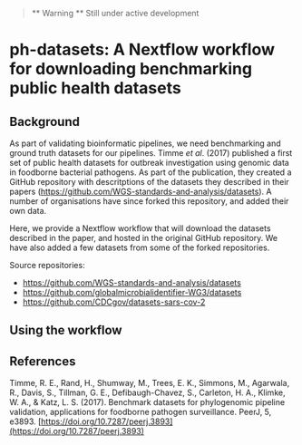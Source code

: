 > ** Warning **
> Still under active development

# ph-datasets: A Nextflow workflow for downloading benchmarking public health datasets

## Background
As part of validating bioinformatic pipelines, we need benchmarking and ground truth datasets for our pipelines. Timme _et al_. (2017)
published a first set of public health datasets for outbreak investigation using genomic data in foodborne bacterial pathogens. As part 
of the publication, they created a GitHub repository with descritptions of the datasets they described in their papers (https://github.com/WGS-standards-and-analysis/datasets). A number of organisations have since forked this repository, and added their own data.

Here, we provide a Nextflow workflow that will download the datasets described in the paper, and hosted in the original GitHub repository.
We have also added a few datasets from some of the forked repositories.

Source repositories:

* https://github.com/WGS-standards-and-analysis/datasets
* https://github.com/globalmicrobialidentifier-WG3/datasets
* https://github.com/CDCgov/datasets-sars-cov-2

## Using the workflow

## References
Timme, R. E., Rand, H., Shumway, M., Trees, E. K., Simmons, M., Agarwala, R., Davis, S., Tillman, G. E., Defibaugh-Chavez, S., Carleton, H. A., Klimke, W. A., & Katz, L. S. (2017). Benchmark datasets for phylogenomic pipeline validation, applications for foodborne pathogen surveillance. PeerJ, 5, e3893. [https://doi.org/10.7287/peerj.3893](https://doi.org/10.7287/peerj.3893)
